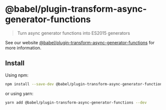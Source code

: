 # @babel/plugin-transform-async-generator-functions

> Turn async generator functions into ES2015 generators

See our
website [@babel/plugin-transform-async-generator-functions](https://babeljs.io/docs/babel-plugin-transform-async-generator-functions)
for more information.

## Install

Using npm:

```sh
npm install --save-dev @babel/plugin-transform-async-generator-functions
```

or using yarn:

```sh
yarn add @babel/plugin-transform-async-generator-functions --dev
```
